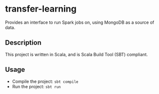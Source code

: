 # transfer-learning

Provides an interface to run Spark jobs on, using MongoDB as a source of data.

## Description

This project is written in Scala, and is Scala Build Tool (SBT) compliant.

## Usage

* Compile the project: `sbt compile`
* Run the project: `sbt run`